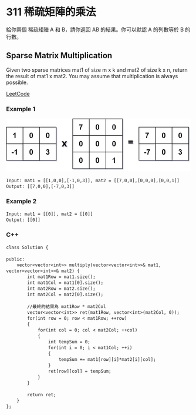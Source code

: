 # 311 稀疏矩陣的乘法

給你兩個 稀疏矩陣 A 和 B，請你返回 AB 的結果。你可以默認 A 的列數等於 B 的行數。

## Sparse Matrix Multiplication

Given two sparse matrices mat1 of size m x k and mat2 of size k x n, return the result of mat1 x mat2. You may assume that multiplication is always possible.

[LeetCode](https://leetcode-cn.com/sparse-matrix-multiplication/)

### Example 1

<img src = "img/311.jpg" width = "560"/>

```
Input: mat1 = [[1,0,0],[-1,0,3]], mat2 = [[7,0,0],[0,0,0],[0,0,1]]
Output: [[7,0,0],[-7,0,3]]
```

### Example 2

```
Input: mat1 = [[0]], mat2 = [[0]]
Output: [[0]]
```

### C++ 

```
class Solution {

public:
    vector<vector<int>> multiply(vector<vector<int>>& mat1, vector<vector<int>>& mat2) {
        int mat1Row = mat1.size();
        int mat1Col = mat1[0].size();
        int mat2Row = mat2.size();
        int mat2Col = mat2[0].size();

        //最終的結果為 mat1Row * mat2Col
        vector<vector<int>> ret(mat1Row, vector<int>(mat2Col, 0));
        for(int row = 0; row < mat1Row; ++row)
        {
            for(int col = 0; col < mat2Col; ++col)
            {
                int tempSum = 0;
                for(int i = 0; i < mat1Col; ++i)
                {
                    tempSum += mat1[row][i]*mat2[i][col];
                }
                ret[row][col] = tempSum;
            }
        }

        return ret;
    }
};
```
